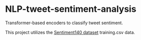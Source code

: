 # NLP-tweet-sentiment-analysis
Transformer-based encoders to classify tweet sentiment.

This project utilizes the [Sentiment140 dataset](http://help.sentiment140.com/for-students) training.csv data. 
